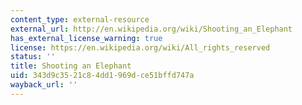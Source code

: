 ```yaml
---
content_type: external-resource
external_url: http://en.wikipedia.org/wiki/Shooting_an_Elephant
has_external_license_warning: true
license: https://en.wikipedia.org/wiki/All_rights_reserved
status: ''
title: Shooting an Elephant
uid: 343d9c35-21c8-4dd1-969d-ce51bffd747a
wayback_url: ''
---
```

